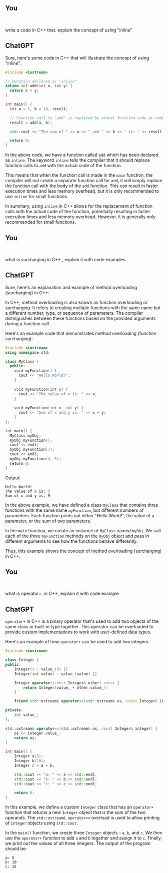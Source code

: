 You
---

 

write a code in C++ that. explain the concept of using "inline"

ChatGPT
-------

Sure, here's some code in C++ that will illustrate the concept of using "inline":

```c++
#include <iostream>

// Function declared as "inline"
inline int add(int x, int y) {
  return x + y;
}

int main() {
  int a = 5, b = 10, result;

  // Function call to "add" is replaced by actual function code at compile time
  result = add(a, b);

  std::cout << "The sum of " << a << " and " << b << " is: " << result;

  return 0;
}
```

In the above code, we have a function called `add` which has been declared as `inline`. The keyword `inline` tells the compiler that it should replace function calls to `add` with the actual code of the function.

This means that when the function call is made in the `main` function, the compiler will not create a separate function call for `add`, it will simply replace the function call with the body of the `add` function. This can result in faster execution times and less memory overhead, but it is only recommended to use `inline` for small functions.

In summary, using `inline` in C++ allows for the replacement of function calls with the actual code of the function, potentially resulting in faster execution times and less memory overhead. However, it is generally only recommended for small functions.

You
---

 

what is surcharging in C++ , explain it with code examples

ChatGPT
-------

Sure, here's an explanation and example of method overloading (surcharging) in C++:

In C++, method overloading is also known as function overloading or surcharging. It refers to creating multiple functions with the same name but a different number, type, or sequence of parameters. The compiler distinguishes between these functions based on the provided arguments during a function call.

Here's an example code that demonstrates method overloading (function surcharging):

```c++
#include <iostream>
using namespace std;

class MyClass {
  public:
    void myFunction() {
      cout << "Hello World!";
    }
  
    void myFunction(int x) {
      cout << "The value of x is: " << x;
    }
  
    void myFunction(int x, int y) {
      cout << "Sum of x and y is: " << x + y;
    }
};

int main() {
  MyClass myObj;
  myObj.myFunction();
  cout << endl;
  myObj.myFunction(7);
  cout << endl;
  myObj.myFunction(4, 5);
  return 0;
}
```

Output:

```
Hello World!
The value of x is: 7
Sum of x and y is: 9
```

In the above example, we have defined a class `MyClass` that contains three functions with the same name `myFunction`, but different numbers of parameters. Each function prints out either "Hello World!", the value of a parameter, or the sum of two parameters.

In the `main` function, we create an instance of `MyClass` named `myObj`. We call each of the three `myFunction` methods on the `myObj` object and pass in different arguments to see how the functions behave differently.

Thus, this example shows the concept of method overloading (surcharging) in C++.

You
---

 

what is operator+. in C++, explain it with code example

ChatGPT
-------

`operator+` in C++ is a binary operator that's used to add two objects of the same class or built-in type together. This operator can be overloaded to provide custom implementations to work with user-defined data types.

Here's an example of how `operator+` can be used to add two integers:

```c++
#include <iostream>

class Integer {
public:
    Integer() : value_(0) {}
    Integer(int value) : value_(value) {}

    Integer operator+(const Integer& other) const {
        return Integer(value_ + other.value_);
    }

    friend std::ostream& operator<<(std::ostream& os, const Integer& integer);

private:
    int value_;
};

std::ostream& operator<<(std::ostream& os, const Integer& integer) {
    os << integer.value_;
    return os;
}

int main() {
    Integer a(5);
    Integer b(10);
    Integer c = a + b;

    std::cout << "a: " << a << std::endl;
    std::cout << "b: " << b << std::endl;
    std::cout << "c: " << c << std::endl;

    return 0;
}
```

In this example, we define a custom `Integer` class that has an `operator+` function that returns a new `Integer` object that is the sum of the two operands. The `std::ostream& operator<<` overload is used to allow printing of `Integer` objects using `std::cout`.

In the `main()` function, we create three `Integer` objects - `a`, `b`, and `c`. We then use the `operator+` function to add `a` and `b` together and assign it to `c`. Finally, we print out the values of all three integers. The output of the program should be:

```
a: 5
b: 10
c: 15
```